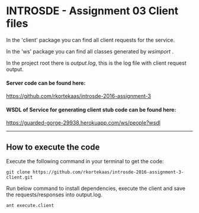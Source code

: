 INTROSDE - Assignment 03 Client files
===============

In the 'client' package you can find all client requests for the service. 

In the 'ws' package you can find all  classes generated by _wsimport_ . 

In the project root there is _output.log_, this is the log file with client request output. 

#### Server code can be found here:
https://github.com/rkortekaas/introsde-2016-assignment-3

#### WSDL of Service for generating client stub code can be found here:
https://guarded-gorge-29938.herokuapp.com/ws/people?wsdl

----------
How to execute the code 
----------
Execute the following command in your terminal to get the code:

```git clone https://github.com/rkortekaas/introsde-2016-assignment-3-client.git```

Run below command to install dependencies, execute the client and save the requests/responses into output.log.

 ```ant execute.client```